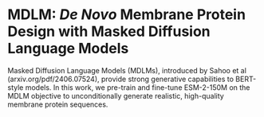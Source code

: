 # MDLM: _De Novo_ Membrane Protein Design with Masked Diffusion Language Models

Masked Diffusion Language Models (MDLMs), introduced by Sahoo et al (arxiv.org/pdf/2406.07524), provide strong generative capabilities to BERT-style models. In this work, we pre-train and fine-tune ESM-2-150M on the MDLM objective to unconditionally generate realistic, high-quality membrane protein sequences.
